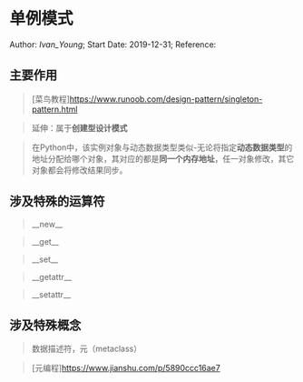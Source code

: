# 单例模式
Author: *Ivan_Young*;
Start Date: 2019-12-31;
Reference:

## 主要作用
>[菜鸟教程]<https://www.runoob.com/design-pattern/singleton-pattern.html>

>延伸：属于**创建型设计模式**

>在Python中，该实例对象与动态数据类型类似-无论将指定**动态数据类型**的地址分配给哪个对象，其对应的都是**同一个内存地址**，任一对象修改，其它对象都会将修改结果同步。

## 涉及特殊的运算符

>\_\_new\_\_

>\_\_get\_\_

>\_\_set\_\_

>\_\_getattr\_\_

>\_\_setattr\_\_

## 涉及特殊概念

>数据描述符，元（metaclass）

>[元编程]<https://www.jianshu.com/p/5890ccc16ae7>
